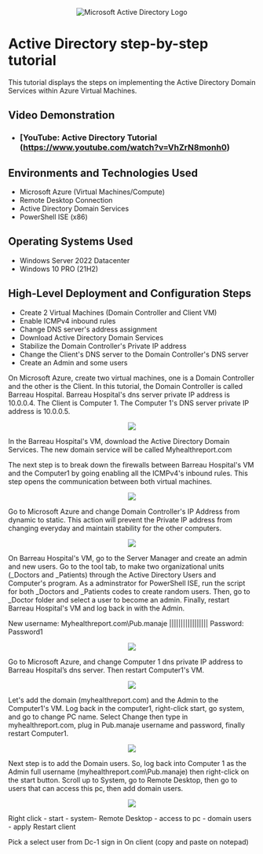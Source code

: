 <p align="center">
<img src="https://i.imgur.com/pU5A58S.png" alt="Microsoft Active Directory Logo"/>
</p>

<h1>Active Directory step-by-step tutorial</h1>
This tutorial displays the steps on implementing the Active Directory Domain Services within Azure Virtual Machines.<br />


<h2>Video Demonstration</h2>

- ### [YouTube: Active Directory Tutorial (https://www.youtube.com/watch?v=VhZrN8monh0)

<h2>Environments and Technologies Used</h2>

- Microsoft Azure (Virtual Machines/Compute)
- Remote Desktop Connection
- Active Directory Domain Services
- PowerShell ISE (x86)

<h2>Operating Systems Used </h2>

- Windows Server 2022 Datacenter 
- Windows 10 PRO (21H2)

<h2>High-Level Deployment and Configuration Steps</h2>

- Create 2 Virtual Machines (Domain Controller and Client VM)
- Enable ICMPv4 inbound rules
- Change DNS server's address assignment
- Download Active Directory Domain Services
- Stabilize the Domain Controller's Private IP address
- Change the Client's DNS server to the Domain Controller's DNS server
- Create an Admin and some users

On Microsoft Azure, create two virtual machines, one is a Domain Controller and the other is the Client.
In this tutorial, the Domain Controller is called Barreau Hospital. Barreau Hospital's  dns server private IP address is 10.0.0.4.
The Client is Computer 1. The Computer 1's DNS server private IP address is 10.0.0.5.

<p align=center><img src="https://user-images.githubusercontent.com/121436228/220669251-4a2e9638-a2be-4714-a45d-294a55199111.png"></p>


<p>In the Barreau Hospital's VM, download the Active Directory Domain Services. The new domain service will be called Myhealthreport.com </p>

<p> The next step is to break down the firewalls between Barreau Hospital's VM and the Computer1 by going enabling all the ICMPv4's inbound rules. This step opens the communication between both virtual machines.</p>
<p align=center><img src="https://user-images.githubusercontent.com/121436228/220667270-655eced0-e537-4dc7-a3b4-3dd0e86dc76a.png"></p>

<p> Go to Microsoft Azure and change Domain Controller's IP Address from dynamic to static. This action will prevent the Private IP address from changing everyday and maintain stability for the other computers.</p>
<p align=center><img src="https://user-images.githubusercontent.com/121436228/220678460-9048710f-c167-45d2-aa17-2e803cb62915.png"></p>  

<p> On Barreau Hospital's VM, go to the Server Manager and create an admin and new users. Go to the tool tab, to make two organizational units (_Doctors and _Patients) through the Active Directory Users and Computer's program. As a adminstrator for PowerShell ISE, run the script for both _Doctors and _Patients codes to create random users. Then, go to _Doctor folder and select a user to become an admin. Finally, restart Barreau Hospital's VM and log back in with the Admin.</p>
<p> New username: Myhealthreport.com\Pub.manaje ||||||||||||||||| Password: Password1 </p>
<p align=center><img src="https://user-images.githubusercontent.com/121436228/220687385-63a3e502-ae04-4be2-ba66-7a8d7c7a202d.png"></p>


<p> Go to Microsoft Azure, and change Computer 1 dns private IP address to Barreau Hospital’s dns server. Then restart Computer1's VM.</p>
<p align=center><img src="https://user-images.githubusercontent.com/121436228/220696740-b6b764b1-e872-4da8-9221-092fb91ce3d8.png"></p>

<p> Let's add the domain (myhealthreport.com) and the Admin to the Computer1's VM.  Log back in the computer1, right-click start, go system, and go to change PC name. Select Change then type in myhealthreport.com, plug in Pub.manaje username and password, finally restart Computer1.</p>
<p align=center><img src="https://user-images.githubusercontent.com/121436228/220700824-46b37bf6-840d-4cd3-acad-65e6dfb2e483.png"></p>


<p> Next step is to add the Domain users. So, log back into Computer 1 as the Admin full username (myhealthreport.com\Pub.manaje) then right-click on the start button. Scroll up to System, go to Remote Desktop, then go to users that can access this pc, then add domain users.</p>
<p align=center> <img src="https://user-images.githubusercontent.com/121436228/220702838-6efdddc3-36e3-4a1e-9ba2-82bb488db35e.png"></p>

Right click - start - system- Remote Desktop - access to pc - domain users - apply 
Restart client 

Pick a select user from Dc-1 sign in
On client (copy and paste on notepad)

